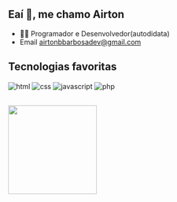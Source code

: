## Eaí 👋, me chamo Airton

- 👨‍💻 Programador e Desenvolvedor(autodidata)
- Email airtonbbarbosadev@gmail.com

  
## Tecnologias favoritas
<div style="display: inline_block">
  <img align="center" alt="html" src="https://img.shields.io/badge/HTML5-E34F26?style=for-the-badge&logo=html5&logoColor=white"/>
  <img align="center" alt="css" src="https://img.shields.io/badge/CSS3-1572B6?style=for-the-badge&logo=css3&logoColor=white"/>
  <img align="center" alt="javascript "src="https://img.shields.io/badge/JavaScript-F7DF1E?style=for-the-badge&logo=javascript&logoColor=black"/>
  <img align="center" alt="php" src="https://img.shields.io/badge/PHP-777BB4?style=for-the-badge&logo=php&logoColor=white"/>
</div>


##
<div>
<img height="180cm" src="https://github-readme-stats.vercel.app/api/top-langs/?username=AirtonBBarbosa&theme=blue-green"/>  
</div>
